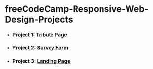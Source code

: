 ﻿# freeCodeCamp-Responsive-Web-Design-Projects 
 
 - ### Project 1: [Tribute Page](https://github.com/Zsunnyfc1/freeCodeCamp-Responsive-Web-Design-Projects/tree/main/tribute-page) 

- ### Project 2: [Survey Form](https://github.com/Zsunnyfc1/freeCodeCamp-Responsive-Web-Design-Projects/tree/main/survey-form) 

- ### Project 3: [Landing Page](https://github.com/Zsunnyfc1/freeCodeCamp-Responsive-Web-Design-Projects/tree/main/product-landing-page)
